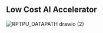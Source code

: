## Low Cost AI Accelerator   
![RPTPU_DATAPATH drawio (2)](https://github.com/user-attachments/assets/c3ad22a5-a323-4b0d-bf3b-2d8e4086395d)
